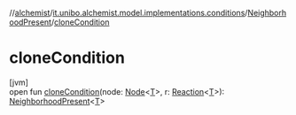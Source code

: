 //[alchemist](../../../index.md)/[it.unibo.alchemist.model.implementations.conditions](../index.md)/[NeighborhoodPresent](index.md)/[cloneCondition](clone-condition.md)

# cloneCondition

[jvm]\
open fun [cloneCondition](clone-condition.md)(node: [Node](../../it.unibo.alchemist.model.interfaces/-node/index.md)<[T](index.md)>, r: [Reaction](../../it.unibo.alchemist.model.interfaces/-reaction/index.md)<[T](index.md)>): [NeighborhoodPresent](index.md)<[T](index.md)>
